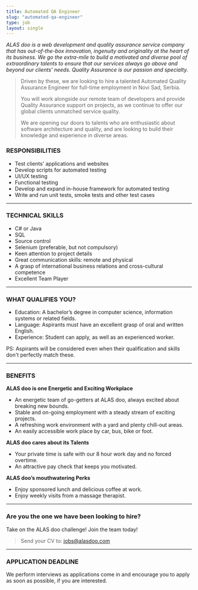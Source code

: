 ```yaml
---
title: Automated QA Engineer
slug: "automated-qa-engineer"
type: job
layout: single
---
```


_ALAS doo is a web development and quality assurance service company that has out-of-the-box innovation, ingenuity and originality at the heart of its business. We go the extra-mile to build a motivated and diverse pool of extraordinary talents to ensure that our services always go above and beyond our clients’ needs. Quality Assurance is our passion and specialty._

> Driven by these, we are looking to hire a talented Automated Quality Assurance Engineer for full-time employment in Novi Sad, Serbia.
>
> You will work alongside our remote team of developers and provide Quality Assurance support on projects, as we continue to offer our global clients unmatched service quality.
>
> We are opening our doors to talents who are enthusiastic about software architecture and quality, and are looking to build their knowledge and experience in diverse areas.

### RESPONSIBILITIES
* Test clients' applications and websites
* Develop scripts for automated testing
* UI/UX testing
* Functional testing
* Develop and expand in-house framework for automated testing
* Write and run unit tests, smoke tests and other test cases

---
### TECHNICAL SKILLS
* C# or Java
* SQL
* Source control
* Selenium (preferable, but not compulsory)
* Keen attention to project details
* Great communication skills: remote and physical
* A grasp of international business relations and cross-cultural competence
* Excellent Team Player

---
### WHAT QUALIFIES YOU?
* Education: A bachelor’s degree in computer science, information systems or related fields.
* Language: Aspirants must have an excellent grasp of oral and written English.
* Experience: Student can apply, as well as an experienced worker.

PS: Aspirants will be considered even when their qualification and skills don't perfectly match these.

---
### BENEFITS
__ALAS doo is one Energetic and Exciting Workplace__
* An energetic team of go-getters at ALAS doo, always excited about breaking new bounds.
* Stable and on-going employment with a steady stream of exciting projects.
* A refreshing work environment with a yard and plenty chill-out areas.
* An easily accessible work place by car, bus, bike or foot.

__ALAS doo cares about its Talents__
* Your private time is safe with our 8 hour work day and no forced overtime.
* An attractive pay check that keeps you motivated.

__ALAS doo’s mouthwatering Perks__
* Enjoy sponsored lunch and delicious coffee at work.
* Enjoy weekly visits from a massage therapist.

---
### Are you the one we have been looking to hire?
Take on the ALAS doo challenge!
Join the team today!

> Send your CV to: <jobs@alasdoo.com>

---
### APPLICATION DEADLINE
We perform interviews as applications come in and encourage you to apply as soon as possible, if you are interested.
